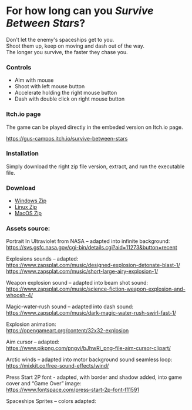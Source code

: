 # For how long can you *Survive Between Stars*?

Don't let the enemy's spaceships get to you. \
Shoot them up, keep on moving and dash out of the way. \
The longer you survive, the faster they chase you.

### Controls

- Aim with mouse
- Shoot with left mouse button
- Accelerate holding the right mouse button
- Dash with double click on right mouse button

### Itch.io page

The game can be played directly in the embeded version on Itch.io page.

https://gus-campos.itch.io/survive-between-stars

### Installation

Simply download the right zip file version, extract, and run the executable file.

### Download

- [Windows Zip](https://github.com/gus-campos/survive-between-stars/raw/master/Build/Windows/Survive-Between-Stars-Windows.zip)
- [Linux Zip](https://github.com/gus-campos/survive-between-stars/raw/master/Build/Linux/Survive-Between-Stars-Linux.zip)
- [MacOS Zip](https://github.com/gus-campos/survive-between-stars/raw/master/Build/MacOS/Survive-Between-Stars-MacOS.zip)

### Assets source:

Portrait In Ultraviolet from NASA – adapted into infinite background:\
https://svs.gsfc.nasa.gov/cgi-bin/details.cgi?aid=11273&button=recent

Explosions sounds – adapted:\
https://www.zapsplat.com/music/designed-explosion-detonate-blast-1/ 
https://www.zapsplat.com/music/short-large-airy-explosion-1/ 

Weapon explosion sound – adapted into beam shot sound:\
https://www.zapsplat.com/music/science-fiction-weapon-explosion-and-whoosh-4/ 

Magic-water-rush sound – adapted into dash sound:\
https://www.zapsplat.com/music/dark-magic-water-rush-swirl-fast-1/ 

Explosion animation:\
https://opengameart.org/content/32x32-explosion 

Aim cursor – adapted:\
https://www.pikpng.com/pngvi/bJhwRi_png-file-aim-cursor-clipart/ 

Arctic winds – adapted into motor background sound seamless loop:\
https://mixkit.co/free-sound-effects/wind/ 

Press Start 2P font - adapted, with border and shadow added, into game cover and “Game Over” image:\
https://www.fontspace.com/press-start-2p-font-f11591 

Spaceships Sprites – colors adapted:

